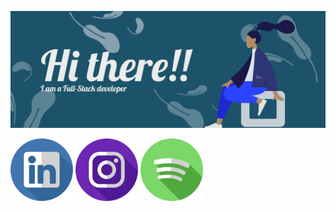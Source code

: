  ![cover](https://github.com/lioliveiraz/lioliveiraz/blob/master/articCode.png)

[ <img src="https://github.com/lioliveiraz/lioliveiraz/blob/master/linkedin.svg" width="100" height="100" />](https://www.linkedin.com/in/lioliveiraz/)
[ <img src="https://github.com/lioliveiraz/lioliveiraz/blob/master/instagram.svg" width="100" height="100" />](https://www.instagram.com/lioliveiraz/)
[ <img src="https://github.com/lioliveiraz/lioliveiraz/blob/master/spotify.svg" width="100" height="100" />](https://linktr.ee/Codebuddies)
